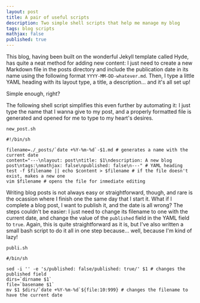 ```yaml
---
layout: post
title: A pair of useful scripts
description: Two simple shell scripts that help me manage my blog
tags: blog scripts
mathjax: false
published: true
---
```


This blog, having been built on the wonderful Jekyll template called Hyde, has quite a neat method for adding new content: I just need to create a new Markdown file in the posts directory and include the publication date in its name using the following format ```YYYY-MM-DD-whatever.md```.
Then, I type a little YAML heading with its layout type, a title, a description... and it's all set up!

Simple enough, right?

The following shell script simplifies this even further by automating it: I just type the name that I wanna give to my post, and a properly formatted file is generated and opened for me to type to my heart's desires.

```new_post.sh```
```shell
#!/bin/sh

filename=./_posts/`date +%Y-%m-%d`-$1.md # generates a name with the current date
content="---\nlayout: post\ntitle: $1\ndescription: A new blog post\ntags:\nmathjax: false\npublished: false\n---" # YAML heading
test -f $filename || echo $content > $filename # if the file doesn't exist, makes a new one
vim $filename # opens the file for inmediate editing
```

Writing blog posts is not always easy or straightforward, though, and rare is the ocassion where I finish one the same day that I start it. What if I complete a blog post, I want to publish it, and the date is all wrong? The steps couldn't be easier: I just need to change its filename to one with the current date, and change the value of the ```published``` field in the YAML field to ```true```. Again, this is quite straightforward as it is, but I've also written a small bash script to do it all in one step because... well, because I'm kind of lazy!

```publi.sh```
```shell
#/bin/sh

sed -i '' -e 's/published: false/published: true/' $1 # changes the published field
dirs=`dirname $1`
file=`basename $1`
mv $1 $dirs/`date +%Y-%m-%d`${file:10:999} # changes the filename to have the current date
```
